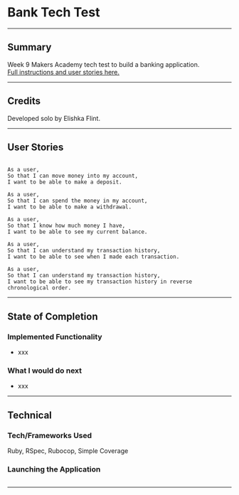 # Bank Tech Test

___

## Summary

Week 9 Makers Academy tech test to build a banking application.</br>
[Full instructions and user stories here.](https://github.com/makersacademy/course/blob/master/individual_challenges/bank_tech_test.md)
___

## Credits

Developed solo by Elishka Flint.
___

## User Stories

```

As a user,
So that I can move money into my account,
I want to be able to make a deposit.

As a user,
So that I can spend the money in my account,
I want to be able to make a withdrawal.

As a user,
So that I know how much money I have,
I want to be able to see my current balance.

As a user,
So that I can understand my transaction history,
I want to be able to see when I made each transaction.

As a user,
So that I can understand my transaction history,
I want to be able to see my transaction history in reverse chronological order.
```

___

## State of Completion

### Implemented Functionality

* xxx

### What I would do next

* xxx

___

## Technical

### Tech/Frameworks Used

Ruby, RSpec, Rubocop, Simple Coverage

### Launching the Application

```
```
____
